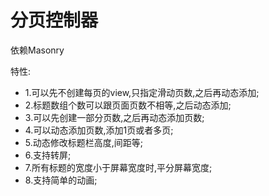 # 分页控制器

依赖Masonry

特性:
* 1.可以先不创建每页的view,只指定滑动页数,之后再动态添加;
* 2.标题数组个数可以跟页面页数不相等,之后动态添加;
* 3.可以先创建一部分页数,之后再动态添加页数;
* 4.可以动态添加页数,添加1页或者多页;
* 5.动态修改标题栏高度,间距等;
* 6.支持转屏;
* 7.所有标题的宽度小于屏幕宽度时,平分屏幕宽度;
* 8.支持简单的动画;
